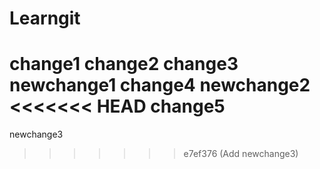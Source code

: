 # Learngit
change1
change2
change3
newchange1
change4
newchange2
<<<<<<< HEAD
change5
=======
newchange3
>>>>>>> e7ef376 (Add newchange3)
